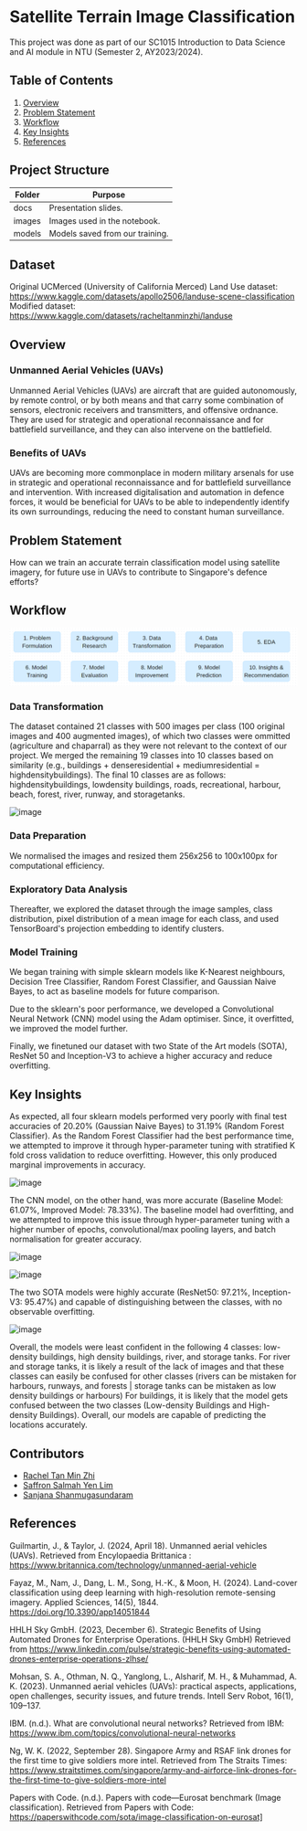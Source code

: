 # Satellite Terrain Image Classification

This project was done as part of our SC1015 Introduction to Data Science and AI module in NTU (Semester 2, AY2023/2024).

## Table of Contents

1. [Overview](#overview)
2. [Problem Statement](#problem)
3. [Workflow](#workflow)
4. [Key Insights](#insights)
5. [References](#references)

## Project Structure

| Folder | Purpose                                     |
| ------ | ------------------------------------------- |
| docs   | Presentation slides.                        |
| images | Images used in the notebook.                |
| models | Models saved from our training.             |

## Dataset
Original UCMerced (University of California Merced) Land Use dataset: https://www.kaggle.com/datasets/apollo2506/landuse-scene-classification<br>
Modified dataset: https://www.kaggle.com/datasets/racheltanminzhi/landuse

<a id="overview"></a>

## Overview

### Unmanned Aerial Vehicles (UAVs)

Unmanned Aerial Vehicles (UAVs) are aircraft that are guided autonomously, by remote control, or by both means and that carry some combination of sensors, electronic receivers and transmitters, and offensive ordnance. They are used for strategic and operational reconnaissance and for battlefield surveillance, and they can also intervene on the battlefield.

### Benefits of UAVs

UAVs are becoming more commonplace in modern military arsenals for use in strategic and operational reconnaissance and for battlefield surveillance and intervention. With increased digitalisation and automation in defence forces, it would be beneficial for UAVs to be able to independently identify its own surroundings, reducing the need to constant human surveillance.

<a id="problem"></a>

## Problem Statement

How can we train an accurate terrain classification model using satellite imagery, for future use in UAVs to contribute to Singapore's defence efforts?

<a id="workflow"></a>

## Workflow

![workflow](./images/workflow.png)

### Data Transformation

The dataset contained 21 classes with 500 images per class (100 original images and 400 augmented images), of which two classes were ommitted (agriculture and chaparral) as they were not relevant to the context of our project. We merged the remaining 19 classes into 10 classes based on similarity (e.g., buildings + denseresidential + mediumresidential = highdensitybuildings). The final 10 classes are as follows: highdensitybuildings, lowdensity buildings, roads, recreational, harbour, beach, forest, river, runway, and storagetanks.

![image](https://github.com/Racheltmz/NTU-SC1015-Data-Science-Mini-Project/assets/161046482/5ad266a5-3614-4a3f-ab26-5e9829bcaa8d)

### Data Preparation

We normalised the images and resized them 256x256 to 100x100px for computational efficiency.

### Exploratory Data Analysis

Thereafter, we explored the dataset through the image samples, class distribution, pixel distribution of a mean image for each class, and used TensorBoard's projection embedding to identify clusters.

### Model Training

We began training with simple sklearn models like K-Nearest neighbours, Decision Tree Classifier, Random Forest Classifier, and Gaussian Naive Bayes, to act as baseline models for future comparison.

Due to the sklearn's poor performance, we developed a Convolutional Neural Network (CNN) model using the Adam optimiser. Since, it overfitted, we improved the model further.

Finally, we finetuned our dataset with two State of the Art models (SOTA), ResNet 50 and Inception-V3 to achieve a higher accuracy and reduce overfitting.

<a id="insights"></a>

## Key Insights

As expected, all four sklearn models performed very poorly with final test accuracies of 20.20% (Gaussian Naive Bayes) to 31.19% (Random Forest Classifier). As the Random Forest Classifier had the best performance time, we attempted to improve it through hyper-parameter tuning with stratified K fold cross validation to reduce overfitting. However, this only produced marginal improvements in accuracy.

![image](https://github.com/Racheltmz/NTU-SC1015-Data-Science-Mini-Project/assets/161046482/42b57f6d-a17e-4ece-83cd-ebbc93485e5b)

The CNN model, on the other hand, was more accurate (Baseline Model: 61.07%, Improved Model: 78.33%). The baseline model had overfitting, and we attempted to improve this issue through hyper-parameter tuning with a higher number of epochs, convolutional/max pooling layers, and batch normalisation for greater accuracy.

![image](https://github.com/Racheltmz/NTU-SC1015-Data-Science-Mini-Project/assets/161046482/c100932c-72a4-4b26-9527-fbecaa3c7f68)

![image](https://github.com/Racheltmz/NTU-SC1015-Data-Science-Mini-Project/assets/161046482/c2a649f6-0783-4f38-94b1-fa6705c6db7c)

The two SOTA models were highly accurate (ResNet50: 97.21%, Inception-V3: 95.47%) and capable of distinguishing between the classes, with no observable overfitting.

![image](https://github.com/Racheltmz/NTU-SC1015-Data-Science-Mini-Project/assets/161046482/7a979ff4-291a-4a22-9ae8-b82860c9a4ef)

Overall, the models were least confident in the following 4 classes: low-density buildings, high density buildings, river, and storage tanks. For river and storage tanks, it is likely a result of the lack of images and that these classes can easily be confused for other classes (rivers can be mistaken for harbours, runways, and forests | storage tanks can be mistaken as low density buildings or harbours)
For buildings, it is likely that the model gets confused between the two classes (Low-density Buildings and High-density Buildings).
Overall, our models are capable of predicting the locations accurately.

## Contributors

- [Rachel Tan Min Zhi](https://github.com/racheltmz)
- [Saffron Salmah Yen Lim](https://github.com/Ripleyyyyy)
- [Sanjana Shanmugasundaram](https://github.com/snnjana)

<a id="references"></a>

## References

Guilmartin, J., & Taylor, J. (2024, April 18). Unmanned aerial vehicles (UAVs). Retrieved from Encylopaedia Brittanica : https://www.britannica.com/technology/unmanned-aerial-vehicle

Fayaz, M., Nam, J., Dang, L. M., Song, H.-K., & Moon, H. (2024). Land-cover classification using deep learning with high-resolution remote-sensing imagery. Applied Sciences, 14(5), 1844. https://doi.org/10.3390/app14051844

HHLH Sky GmbH. (2023, December 6). Strategic Benefits of Using Automated Drones for Enterprise Operations. (HHLH Sky GmbH) Retrieved from https://www.linkedin.com/pulse/strategic-benefits-using-automated-drones-enterprise-operations-zlhse/

Mohsan, S. A., Othman, N. Q., Yanglong, L., Alsharif, M. H., & Muhammad, A. K. (2023). Unmanned aerial vehicles (UAVs): practical aspects, applications, open challenges, security issues, and future trends. Intell Serv Robot, 16(1), 109–137.

IBM. (n.d.). What are convolutional neural networks? Retrieved from IBM: https://www.ibm.com/topics/convolutional-neural-networks

Ng, W. K. (2022, September 28). Singapore Army and RSAF link drones for the first time to give soldiers more intel. Retrieved from The Straits Times: https://www.straitstimes.com/singapore/army-and-airforce-link-drones-for-the-first-time-to-give-soldiers-more-intel

Papers with Code. (n.d.). Papers with code—Eurosat benchmark (Image classification). Retrieved from Papers with Code: https://paperswithcode.com/sota/image-classification-on-eurosat]

